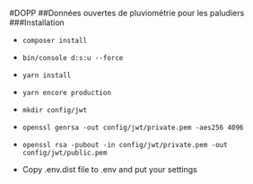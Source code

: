 #DOPP
##Données ouvertes de pluviométrie pour les paludiers
###Installation
- `composer install`
- `bin/console d:s:u --force`
- `yarn install`
- `yarn encore production`
- `mkdir config/jwt`
- `openssl genrsa -out config/jwt/private.pem -aes256 4096`
- `openssl rsa -pubout -in config/jwt/private.pem -out config/jwt/public.pem`

- Copy .env.dist file to .env and put your settings